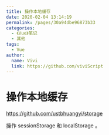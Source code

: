```yaml
---
title: 操作本地缓存
date: 2020-02-04 13:14:19
permalink: /pages/30a94dbe96873b33
categories:
  - 《Vue》笔记
  - 其他
tags:
  - Vue
author:
  name: Vivi
  link: https://github.com/viviScript
---
```

# 操作本地缓存

<https://github.com/ustbhuangyi/storage>

操作 sessionStorage 和 localStorage 。
